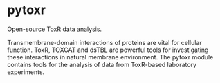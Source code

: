 # pytoxr
Open-source ToxR data analysis.

Transmembrane-domain interactions of proteins are vital for cellular function. ToxR, TOXCAT and dsTBL are powerful tools for investigating these interactions in natural membrane environment. The pytoxr module contains tools for the analysis of data from ToxR-based laboratory experiments.

